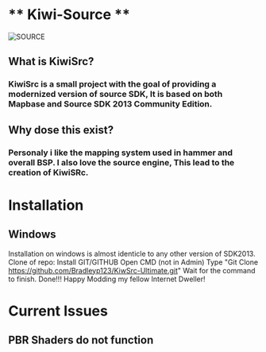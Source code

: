 # ** Kiwi-Source **
![SOURCE](https://github.com/Bradleyp123/Kiwi-Source/assets/87635756/0ad57f7a-82fb-4077-8d73-40e69dbc1d09)

## What is KiwiSrc?
### KiwiSrc is a small project with the goal of providing a modernized version of source SDK, It is based on both Mapbase and Source SDK 2013 Community Edition. 

## Why dose this exist?
### Personaly i like the mapping system used in hammer and overall BSP. I also love the source engine, This lead to the creation of KiwiSRc.


# Installation

## Windows
Installation on windows is almost identicle to any other version of SDK2013. Clone of repo:
Install GIT/GITHUB
Open CMD (not in Admin)
Type "Git Clone https://github.com/Bradleyp123/KiwSrc-Ultimate.git"
Wait for the command to finish.
Done!!!
Happy Modding my fellow Internet Dweller!


# Current Issues 
## PBR Shaders do not function



















